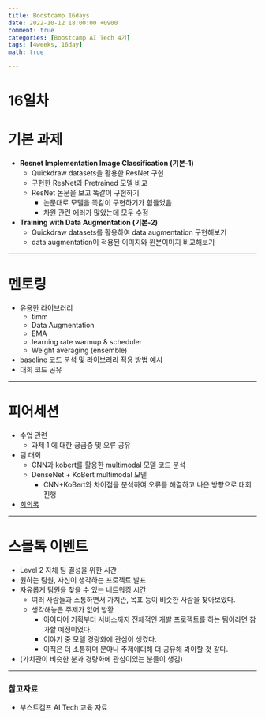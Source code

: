 ```yaml
---
title: Boostcamp 16days
date: 2022-10-12 18:00:00 +0900
comment: true
categories: [Boostcamp AI Tech 4기]
tags: [4weeks, 16day]
math: true

---
```

# 16일차

# 기본 과제
- **Resnet Implementation Image Classification (기본-1)**
  - Quickdraw datasets을 활용한 ResNet 구현
  - 구현한 ResNet과 Pretrained 모델 비교
  - ResNet 논문을 보고 똑같이 구현하기
    - 논문대로 모델을 똑같이 구현하기가 힘들었음
    - 차원 관련 에러가 많았는데 모두 수정
- **Training with Data Augmentation (기본-2)**
  - Quickdraw datasets를 활용하여 data augmentation 구현해보기
  - data augmentation이 적용된 이미지와 원본이미지 비교해보기
  
---

# 멘토링

- 유용한 라이브러리
  - timm
  - Data Augmentation
  - EMA
  - learning rate warmup & scheduler
  - Weight averaging (ensemble)
- baseline 코드 분석 및 라이브러리 적용 방법 예시
- 대회 코드 공유

---

# 피어세션
- 수업 관련
  - 과제 1 에 대한 궁금증 및 오류 공유
- 팀 대회
  - CNN과 kobert를 활용한 multimodal 모델 코드 분석
  - DenseNet + KoBert multimodal 모델
    - CNN+KoBert와 차이점을 분석하여 오류를 해결하고 나은 방향으로 대회 진행
- [회의록](https://night-eustoma-5f3.notion.site/10-12-c49c85f7e792488f824c9f7c83bd5109)

---

# 스몰톡 이벤트
- Level 2 자체 팀 결성을 위한 시간
- 원하는 팀원, 자신이 생각하는 프로젝트 발표
- 자유롭게 팀원을 찾을 수 있는 네트워킹 시간
  - 여러 사람들과 소통하면서 가치관, 목표 등이 비슷한 사람을 찾아보았다.
  - 생각해놓은 주제가 없어 방황
    - 아이디어 기획부터 서비스까지 전체적인 개발 프로젝트를 하는 팀이라면 참가할 예정이였다.
    - 이야기 중 모델 경량화에 관심이 생겼다.
    - 아직은 더 소통하며 분야나 주제에대해 더 공유해 봐야할 것 같다.
- (가치관이 비슷한 분과 경량화에 관심이있는 분들이 생김)

---

### 참고자료
- 부스트캠프 AI Tech 교육 자료